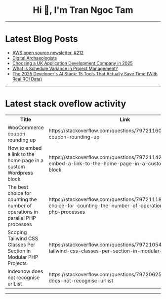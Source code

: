 <h1 align="center">Hi 👋, I'm Tran Ngoc Tam</h1>

---

# Latest Blog Posts 
<!-- BLOG-POST-LIST:START -->
- [AWS open source newsletter, #212](https://dev.to/aws/aws-open-source-newsletter-212-1l55)
- [Digital Archaeologists](https://dev.to/rawveg/digital-archaeologists-2me2)
- [Choosing a UK Application Development Company in 2025](https://dev.to/jabran_mustafa_cf7667f97a/choosing-a-uk-application-development-company-in-2025-444p)
- [What is Schedule Variance in Project Management?](https://dev.to/oodlesplatform/what-is-schedule-variance-in-project-management-2oi8)
- [The 2025 Developer&#39;s AI Stack: 15 Tools That Actually Save Time &lpar;With Real ROI Data&rpar;](https://dev.to/teamcamp/the-2025-developers-ai-stack-15-tools-that-actually-save-time-with-real-roi-data-598p)
<!-- BLOG-POST-LIST:END -->

---

# Latest stack oveflow activity
<table>
  <tr><th>Title</th><th>Link</th></tr>
  <!-- STACKOVERFLOW:START --><tr><td>WooCommerce coupon rounding up</td><td>https://stackoverflow.com/questions/79721160/woocommerce-coupon-rounding-up</td></tr><tr><td>How to embed a link to the home page in a custom Wordpress block</td><td>https://stackoverflow.com/questions/79721142/how-to-embed-a-link-to-the-home-page-in-a-custom-wordpress-block</td></tr><tr><td>The best choice for counting the number of operations in parallel PHP processes</td><td>https://stackoverflow.com/questions/79721118/the-best-choice-for-counting-the-number-of-operations-in-parallel-php-processes</td></tr><tr><td>Scoping Tailwind CSS Classes Per Section in Modular PHP Projects</td><td>https://stackoverflow.com/questions/79721054/scoping-tailwind-css-classes-per-section-in-modular-php-projects</td></tr><tr><td>Indexnow does not recognise urlList</td><td>https://stackoverflow.com/questions/79720625/indexnow-does-not-recognise-urllist</td></tr><!-- STACKOVERFLOW:END -->
</table>

---



